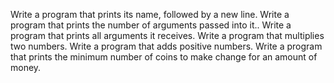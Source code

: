 Write a program that prints its name, followed by a new line.
Write a program that prints the number of arguments passed into it..
Write a program that prints all arguments it receives.
Write a program that multiplies two numbers.
Write a program that adds positive numbers.
Write a program that prints the minimum number of coins to make change for an amount of money.
